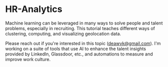 # HR-Analytics

Machine learning can be leveraged in many ways to solve people and talent problems, especially in recruiting. This tutorial teaches different ways of clustering, computing, and visualizing geolocation data. 

Please reach out if you're interested in this topic (deawyk@gmail.com). I'm working on a suite of tools that use AI to enhance the talent insights provided by LinkedIn, Glassdoor, etc., and automations to measure and improve work culture.
